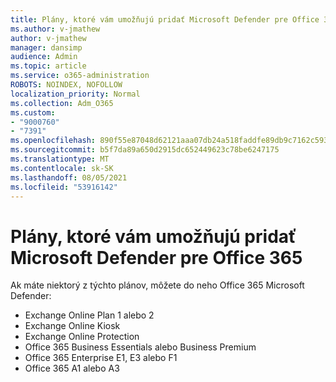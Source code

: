 ```yaml
---
title: Plány, ktoré vám umožňujú pridať Microsoft Defender pre Office 365
ms.author: v-jmathew
author: v-jmathew
manager: dansimp
audience: Admin
ms.topic: article
ms.service: o365-administration
ROBOTS: NOINDEX, NOFOLLOW
localization_priority: Normal
ms.collection: Adm_O365
ms.custom:
- "9000760"
- "7391"
ms.openlocfilehash: 890f55e87048d62121aaa07db24a518faddfe89db9c7162c593ef240de83f1b2
ms.sourcegitcommit: b5f7da89a650d2915dc652449623c78be6247175
ms.translationtype: MT
ms.contentlocale: sk-SK
ms.lasthandoff: 08/05/2021
ms.locfileid: "53916142"
---
```

# <a name="plans-that-let-you-add-microsoft-defender-for-office-365"></a>Plány, ktoré vám umožňujú pridať Microsoft Defender pre Office 365

Ak máte niektorý z týchto plánov, môžete do neho Office 365 Microsoft Defender:

- Exchange Online Plan 1 alebo 2
- Exchange Online Kiosk
- Exchange Online Protection
- Office 365 Business Essentials alebo Business Premium
- Office 365 Enterprise E1, E3 alebo F1
- Office 365 A1 alebo A3
